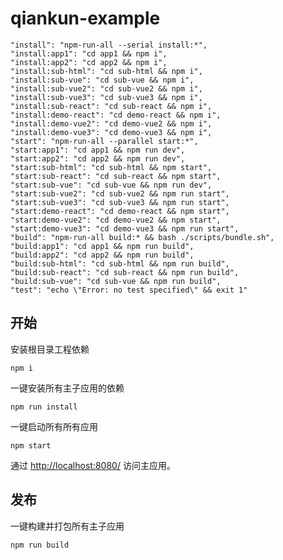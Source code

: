 # qiankun-example
    "install": "npm-run-all --serial install:*",
    "install:app1": "cd app1 && npm i",
    "install:app2": "cd app2 && npm i",
    "install:sub-html": "cd sub-html && npm i",
    "install:sub-vue": "cd sub-vue && npm i",
    "install:sub-vue2": "cd sub-vue2 && npm i",
    "install:sub-vue3": "cd sub-vue3 && npm i",
    "install:sub-react": "cd sub-react && npm i",
    "install:demo-react": "cd demo-react && npm i",
    "install:demo-vue2": "cd demo-vue2 && npm i",
    "install:demo-vue3": "cd demo-vue3 && npm i",
    "start": "npm-run-all --parallel start:*",
    "start:app1": "cd app1 && npm run dev",
    "start:app2": "cd app2 && npm run dev",
    "start:sub-html": "cd sub-html && npm start",
    "start:sub-react": "cd sub-react && npm start",
    "start:sub-vue": "cd sub-vue && npm run dev",
    "start:sub-vue2": "cd sub-vue2 && npm run start",
    "start:sub-vue3": "cd sub-vue3 && npm run start",
    "start:demo-react": "cd demo-react && npm start",
    "start:demo-vue2": "cd demo-vue2 && npm start",
    "start:demo-vue3": "cd demo-vue3 && npm run start",
    "build": "npm-run-all build:* && bash ./scripts/bundle.sh",
    "build:app1": "cd app1 && npm run build",
    "build:app2": "cd app2 && npm run build",
    "build:sub-html": "cd sub-html && npm run build",
    "build:sub-react": "cd sub-react && npm run build",
    "build:sub-vue": "cd sub-vue && npm run build",
    "test": "echo \"Error: no test specified\" && exit 1"

## 开始
安装根目录工程依赖
```
npm i
```
一键安装所有主子应用的依赖
```
npm run install
```

一键启动所有所有应用
```
npm start
```

通过 [http://localhost:8080/](http://localhost:8080/) 访问主应用。

## 发布
一键构建并打包所有主子应用
```
npm run build
```


